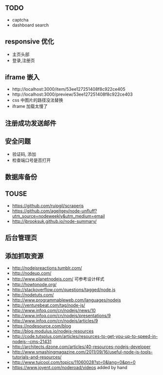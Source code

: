 ## TODO
* captcha
* dashboard search

## responsive 优化
* 主页头部
* 登录,注册页

## iframe 嵌入
* http://localhost:3000/item/53ee127251408f8c922ce405
* http://localhost:3000/preview/53ee127251408f8c922ce403
* css 中图片的路径没法替换
* iframe 加载太慢了

## 注册成功发送邮件

## 安全问题
* 验证码, 添加
* 检查端口号是否打开

## 数据库备份

## TOUSE
* https://github.com/ruipgil/scraperjs
* https://github.com/ageitgey/node-unfluff?utm_source=nodeweekly&utm_medium=email
* http://jbrooksuk.github.io/node-summary/

## 后台管理页

## 添加抓取资源
* http://nodejsreactions.tumblr.com/
* http://nodeup.com/
* http://www.planetnodejs.com/     可参考设计样式
* http://howtonode.org/
* http://stackoverflow.com/questions/tagged/node.js
* http://nodetuts.com/
* http://www.programmableweb.com/languages/nodejs
* http://venturebeat.com/tag/node-js/
* http://www.infoq.com/cn/nodejs/news/10
* http://www.infoq.com/cn/nodejs/presentations/9
* http://www.infoq.com/cn/nodejs/articles/9
* https://nodesource.com/blog
* http://blog.modulus.io/nodejs-resources
* http://code.tutsplus.com/articles/resources-to-get-you-up-to-speed-in-nodejs--cms-21431
* http://architects.dzone.com/articles/40-resources-nodejs-developer
* http://www.smashingmagazine.com/2011/09/16/useful-node-js-tools-tutorials-and-resources/
* http://www.tuicool.com/topics/11060028?st=0&lang=0&pn=0
* https://www.joyent.com/noderoad/videos   added by hand
